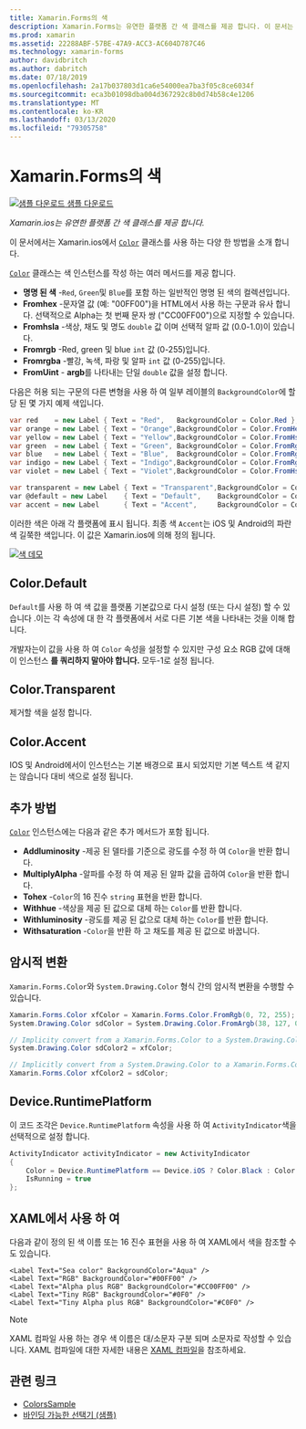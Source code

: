 ```yaml
---
title: Xamarin.Forms의 색
description: Xamarin.Forms는 유연한 플랫폼 간 색 클래스를 제공 합니다. 이 문서는 Color class를 사용 하는 방법을 제공 하는 기능을 설명 합니다.
ms.prod: xamarin
ms.assetid: 22288ABF-57BE-47A9-ACC3-AC604D787C46
ms.technology: xamarin-forms
author: davidbritch
ms.author: dabritch
ms.date: 07/18/2019
ms.openlocfilehash: 2a17b037803d1ca6e54000ea7ba3f05c8ce6034f
ms.sourcegitcommit: eca3b01098dba004d367292c8b0d74b58c4e1206
ms.translationtype: MT
ms.contentlocale: ko-KR
ms.lasthandoff: 03/13/2020
ms.locfileid: "79305758"
---
```

# <a name="colors-in-xamarinforms"></a>Xamarin.Forms의 색

[![샘플 다운로드](~/media/shared/download.png) 샘플 다운로드](https://docs.microsoft.com/samples/xamarin/xamarin-forms-samples/workingwithcolors)

_Xamarin.ios는 유연한 플랫폼 간 색 클래스를 제공 합니다._

이 문서에서는 Xamarin.ios에서 [`Color`](xref:Xamarin.Forms.Color) 클래스를 사용 하는 다양 한 방법을 소개 합니다.

[`Color`](xref:Xamarin.Forms.Color) 클래스는 색 인스턴스를 작성 하는 여러 메서드를 제공 합니다.

- **명명 된 색** -`Red`, `Green`및 `Blue`를 포함 하는 일반적인 명명 된 색의 컬렉션입니다.
- **Fromhex** -문자열 값 (예: "00FF00")을 HTML에서 사용 하는 구문과 유사 합니다. 선택적으로 Alpha는 첫 번째 문자 쌍 ("CC00FF00")으로 지정할 수 있습니다.
- **Fromhsla** -색상, 채도 및 명도 `double` 값 이며 선택적 알파 값 (0.0-1.0)이 있습니다.
- **Fromrgb** -Red, green 및 blue `int` 값 (0-255)입니다.
- **Fromrgba** -빨강, 녹색, 파랑 및 알파 `int` 값 (0-255)입니다.
- **FromUint** - **argb**를 나타내는 단일 `double` 값을 설정 합니다.

다음은 허용 되는 구문의 다른 변형을 사용 하 여 일부 레이블의 `BackgroundColor`에 할당 된 몇 가지 예제 색입니다.

```csharp
var red    = new Label { Text = "Red",   BackgroundColor = Color.Red };
var orange = new Label { Text = "Orange",BackgroundColor = Color.FromHex("FF6A00") };
var yellow = new Label { Text = "Yellow",BackgroundColor = Color.FromHsla(0.167, 1.0, 0.5, 1.0) };
var green  = new Label { Text = "Green", BackgroundColor = Color.FromRgb (38, 127, 0) };
var blue   = new Label { Text = "Blue",  BackgroundColor = Color.FromRgba(0, 38, 255, 255) };
var indigo = new Label { Text = "Indigo",BackgroundColor = Color.FromRgb (0, 72, 255) };
var violet = new Label { Text = "Violet",BackgroundColor = Color.FromHsla(0.82, 1, 0.25, 1) };

var transparent = new Label { Text = "Transparent",BackgroundColor = Color.Transparent };
var @default = new Label    { Text = "Default",    BackgroundColor = Color.Default };
var accent = new Label      { Text = "Accent",     BackgroundColor = Color.Accent };
```

이러한 색은 아래 각 플랫폼에 표시 됩니다. 최종 색 `Accent`는 iOS 및 Android의 파란색 길쭉한 색입니다. 이 값은 Xamarin.ios에 의해 정의 됩니다.

 [![색 데모](colors-images/colors-sml.png "색 데모")](colors-images/colors.png#lightbox "색 데모")

## <a name="colordefault"></a>Color.Default

`Default`를 사용 하 여 색 값을 플랫폼 기본값으로 다시 설정 (또는 다시 설정) 할 수 있습니다 .이는 각 속성에 대 한 각 플랫폼에서 서로 다른 기본 색을 나타내는 것을 이해 합니다.

개발자는이 값을 사용 하 여 `Color` 속성을 설정할 수 있지만 구성 요소 RGB 값에 대해이 인스턴스 **를 쿼리하지 말아야 합니다.** 모두-1로 설정 됩니다.

## <a name="colortransparent"></a>Color.Transparent

제거할 색을 설정 합니다.

## <a name="coloraccent"></a>Color.Accent

IOS 및 Android에서이 인스턴스는 기본 배경으로 표시 되었지만 기본 텍스트 색 같지는 않습니다 대비 색으로 설정 됩니다.

## <a name="additional-methods"></a>추가 방법

[`Color`](xref:Xamarin.Forms.Color) 인스턴스에는 다음과 같은 추가 메서드가 포함 됩니다.

- **Addluminosity** -제공 된 델타를 기준으로 광도를 수정 하 여 `Color`을 반환 합니다.
- **MultiplyAlpha** -알파를 수정 하 여 제공 된 알파 값을 곱하여 `Color`을 반환 합니다.
- **Tohex** -`Color`의 16 진수 `string` 표현을 반환 합니다.
- **Withhue** -색상을 제공 된 값으로 대체 하는 `Color`를 반환 합니다.
- **Withluminosity** -광도를 제공 된 값으로 대체 하는 `Color`를 반환 합니다.
- **Withsaturation** -`Color`을 반환 하 고 채도를 제공 된 값으로 바꿉니다.

## <a name="implicit-conversions"></a>암시적 변환

`Xamarin.Forms.Color`와 `System.Drawing.Color` 형식 간의 암시적 변환을 수행할 수 있습니다.

```csharp
Xamarin.Forms.Color xfColor = Xamarin.Forms.Color.FromRgb(0, 72, 255);
System.Drawing.Color sdColor = System.Drawing.Color.FromArgb(38, 127, 0);

// Implicity convert from a Xamarin.Forms.Color to a System.Drawing.Color
System.Drawing.Color sdColor2 = xfColor;

// Implicitly convert from a System.Drawing.Color to a Xamarin.Forms.Color
Xamarin.Forms.Color xfColor2 = sdColor;
```

## <a name="deviceruntimeplatform"></a>Device.RuntimePlatform

이 코드 조각은 `Device.RuntimePlatform` 속성을 사용 하 여 `ActivityIndicator`색을 선택적으로 설정 합니다.

```csharp
ActivityIndicator activityIndicator = new ActivityIndicator
{
    Color = Device.RuntimePlatform == Device.iOS ? Color.Black : Color.Default,
    IsRunning = true
};
```

## <a name="using-from-xaml"></a>XAML에서 사용 하 여

다음과 같이 정의 된 색 이름 또는 16 진수 표현을 사용 하 여 XAML에서 색을 참조할 수도 있습니다.

```xaml
<Label Text="Sea color" BackgroundColor="Aqua" />
<Label Text="RGB" BackgroundColor="#00FF00" />
<Label Text="Alpha plus RGB" BackgroundColor="#CC00FF00" />
<Label Text="Tiny RGB" BackgroundColor="#0F0" />
<Label Text="Tiny Alpha plus RGB" BackgroundColor="#C0F0" />
```

> [!NOTE]
> XAML 컴파일 사용 하는 경우 색 이름은 대/소문자 구분 되며 소문자로 작성할 수 있습니다. XAML 컴파일에 대한 자세한 내용은 [XAML 컴파일](~/xamarin-forms/xaml/xamlc.md)을 참조하세요.

## <a name="related-links"></a>관련 링크

- [ColorsSample](https://docs.microsoft.com/samples/xamarin/xamarin-forms-samples/workingwithcolors)
- [바인딩 가능한 선택기 (샘플)](https://docs.microsoft.com/samples/xamarin/xamarin-forms-samples/userinterface-bindablepicker)
